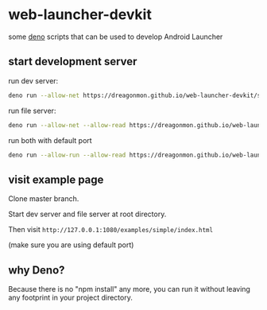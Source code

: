 # web-launcher-devkit
some [deno](https://deno.land/) scripts that can be used to develop Android Launcher

## start development server
run dev server:

```bash
deno run --allow-net https://dreagonmon.github.io/web-launcher-devkit/scripts/dev_server.js -p 10801
```

run file server:

```bash
deno run --allow-net --allow-read https://dreagonmon.github.io/web-launcher-devkit/scripts/file_server.js -p 1080
```

run both with default port

```bash
deno run --allow-run --allow-read https://dreagonmon.github.io/web-launcher-devkit/scripts/dev.js
```

## visit example page

Clone master branch.

Start dev server and file server at root directory.

Then visit ```http://127.0.0.1:1080/examples/simple/index.html```

(make sure you are using default port)

## why Deno?

Because there is no "npm install" any more, you can run it without leaving any footprint in your project directory.